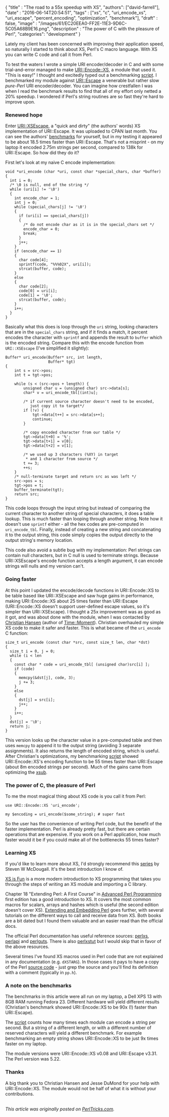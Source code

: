 
  {
    "title"  : "The road to a 55x speedup with XS",
    "authors": ["david-farrell"],
    "date"   : "2016-06-14T20:54:51",
    "tags"   : ["xs", "c", "uri_encode_xs", "uri_escape", "percent_encoding", "optimization", "benchmark"],
    "draft"  : false,
    "image" : "/images/61/EC20EEA0-FF2E-11E3-9D6C-5C05A68B9E16.png",
    "description" : "The power of C with the pleasure of Perl",
    "categories": "development"
  }

Lately my client has been concerned with improving their application speed, so naturally I started to think about XS, Perl's C macro language. With XS you can write C code and call it from Perl.

To test the waters I wrote a simple URI encoder/decoder in C and with some trial-and-error managed to make [URI::Encode::XS](https://metacpan.org/pod/URI::Encode::XS), a module that used it. "This is easy!" I thought and excitedly typed out a benchmarking [script](https://github.com/dnmfarrell/URI-Encode-XS/blob/master/bench). I benchmarked my module against [URI::Escape](https://metacpan.org/pod/URI::Escape) a venerable but rather slow *pure-Perl* URI encoder/decoder. You can imagine how crestfallen I was when I read the benchmark results to find that all of my effort only netted a 20% speedup. I wondered if Perl's string routines are so fast they're hard to improve upon.

### Renewed hope

Enter [URI::XSEscape](https://metacpan.org), a "quick and dirty" (the authors' words) XS implementation of URI::Escape. It was uploaded to CPAN last month. You can see the authors' [benchmarks](https://metacpan.org/pod/URI::XSEscape#BENCHMARKS) for yourself, but in my testing it appeared to be about 18.5 times faster than URI::Escape. That's not a misprint - on my laptop it encoded 2.75m strings per second, compared to 138k for URI::Escape. So how did they do it?

First let's look at my naive C encode implementation:

``` prettyprint
void *uri_encode (char *uri, const char *special_chars, char *buffer)
{
  int i = 0;
  /* \0 is null, end of the string */
  while (uri[i] != '\0')
  {
    int encode_char = 1;
    int j = 0;
    while (special_chars[j] != '\0')
    {
      if (uri[i] == special_chars[j])
      {
        /* do not encode char as it is in the special_chars set */
        encode_char = 0;
        break;
      }
      j++;
    }
    if (encode_char == 1)
    {
      char code[4];
      sprintf(code, "%%%02X", uri[i]);
      strcat(buffer, code);
    }
    else
    {
      char code[2];
      code[0] = uri[i];
      code[1] = '\0';
      strcat(buffer, code);
    }
    i++;
  }
}
```

Basically what this does is loop through the `uri` string, looking characters that are in the `special_chars` string, and if it finds a match, it percent encodes the character with `sprintf` and appends the result to `buffer` which is the encoded string. Compare this with the encode function from `URI::XSEscape` (I've simplified it slightly):

``` prettyprint
Buffer* uri_encode(Buffer* src, int length,
                   Buffer* tgt)
{
    int s = src->pos;
    int t = tgt->pos;

    while (s < (src->pos + length)) {
        unsigned char u = (unsigned char) src->data[s];
        char* v = uri_encode_tbl[(int)u];

        /* if current source character doesn't need to be encoded,
           just copy it to target*/
        if (!v) {
            tgt->data[t++] = src->data[s++];
            continue;
        }

        /* copy encoded character from our table */
        tgt->data[t+0] = '%';
        tgt->data[t+1] = v[0];
        tgt->data[t+2] = v[1];

        /* we used up 3 characters (%XY) in target
         * and 1 character from source */
        t += 3;
        ++s;
    }
    /* null-terminate target and return src as was left */
    src->pos = s;
    tgt->pos = t;
    buffer_terminate(tgt);
    return src;
}
```

This code loops through the input string but instead of comparing the current character to another string of special characters, it does a table lookup. This is much faster than looping through another string. Note how it doesn't use `sprintf` either - all the hex codes are pre-computed in `uri_encode_tbl`. Finally, instead of creating a new string and concatenating it to the output string, this code simply copies the output directly to the output string's memory location.

This code also avoid a subtle bug with my implementation: Perl strings can contain null characters, but in C null is used to terminate strings. Because URI::XSEscape's encode function accepts a length argument, it can encode strings will nulls and my version can't.

### Going faster

At this point I updated the encode/decode functions in URI::Encode::XS to be table based like URI::XSEscape and saw huge gains in performance, making URI::Encode::XS about 25 times faster than URI::Escape (URI::Encode::XS doesn't support user-defined escape values, so it's simpler than URI::XSEscape). I thought a 25x improvement was as good as it got, and was about done with the module, when I was contacted by [Christian Hansen](https://metacpan.org/author/CHANSEN) (author of [Time::Moment](https://metacpan.org/release/Time-Moment)). Christian overhauled my simple XS code to make it safer and faster. This is what became of the `uri_encode` C function:

``` prettyprint
size_t uri_encode (const char *src, const size_t len, char *dst)
{
  size_t i = 0, j = 0;
  while (i < len
  {
    const char * code = uri_encode_tbl[ (unsigned char)src[i] ];
    if (code)
    {
      memcpy(&dst[j], code, 3);
      j += 3;
    }
    else
    {
      dst[j] = src[i];
      j++;
    }
    i++;
  }
  dst[j] = '\0';
  return j;
}
```

This version looks up the character value in a pre-computed table and then uses `memcpy` to append it to the output string (avoiding 3 separate assignments). It also returns the length of encoded string, which is useful. After Christian's optimizations, my benchmarking [script](https://github.com/dnmfarrell/URI-Encode-XS/blob/master/bench) showed URI::Encode::XS's encoding function to be 55 times faster than URI::Escape (about 8m encoded strings per second). Much of the gains came from optimizing the [xsub](https://github.com/dnmfarrell/URI-Encode-XS/blob/df8009e9d7af4cf243fa29ca8aaa23982feeba58/XS.xs#L143).

### The power of C, the pleasure of Perl

To me the most magical thing about XS code is you call it from Perl:

``` prettyprint
use URI::Encode::XS 'uri_encode';

my $encoding = uri_encode($some_string); # super fast
```

So the user has the convenience of writing Perl code, but the benefit of the faster implementation. Perl is already pretty fast, but there are certain operations that are expensive. If you work on a Perl application, how much faster would it be if you could make all of the bottlenecks 55 times faster?

### Learning XS

If you'd like to learn more about XS, I'd strongly recommend this [series](http://world.std.com/~swmcd/steven/perl/pm/xs/intro/index.html) by Steven W McDougall. It's the best introduction I know of.

[XS is Fun](https://github.com/xsawyerx/xs-fun) is a more modern introduction to XS programming that takes you through the steps of writing an XS module and importing a C library.

Chapter 18 "Extending Perl: A First Course" in [Advanced Perl Programming](http://shop.oreilly.com/product/9781565922204.do) first edition has a good introduction to XS. It covers the most common macros for scalars, arrays and hashes which is useful (the second edition doesn't cover XS). [Extending and Embedding Perl](https://www.manning.com/books/extending-and-embedding-perl) goes further, with several tutorials on the different ways to call and receive data from XS. Both books are a bit dated but I found them valuable and an easier read than the official docs.

The official Perl documentation has useful reference sources: [perlxs](http://perldoc.perl.org/perlxs.html), [perlapi](http://perldoc.perl.org/perlapi.html) and [perlguts](http://perldoc.perl.org/perlxs.html). There is also [perlxstut](http://perldoc.perl.org/perlxs.html) but I would skip that in favor of the above resources.

Several times I've found XS macros used in Perl code that are not explained in any documentation (e.g. `dXSTARG`). In those cases it pays to have a copy of the Perl [source code](https://www.perl.org/get.html) - just grep the source and you'll find its definition with a comment (typically in `pp.h`).

### A note on the benchmarks

The benchmarks in this article were all run on my laptop, a Dell XPS 13 with 8GB RAM running Fedora 23. Different hardware will yield different results (Christian's benchmark showed URI::Encode::XS to be 90x (!) faster than URI::Escape).

The [script](https://github.com/dnmfarrell/URI-Encode-XS/blob/master/bench) counts how many times each module can encode a string per second. But a string of a different length, or with a different number of reserved characters will yield a different benchmark. For example benchmarking an empty string shows URI::Encode::XS to be just 9x times faster on my laptop.

The module versions were URI::Encode::XS v0.08 and URI::Escape v3.31. The Perl version was 5.22.

### Thanks

A big thank you to Christian Hansen and Jesse DuMond for your help with URI::Encode::XS. The module would not be half of what it is without your contributions.

\
*This article was originally posted on [PerlTricks.com](http://perltricks.com).*
